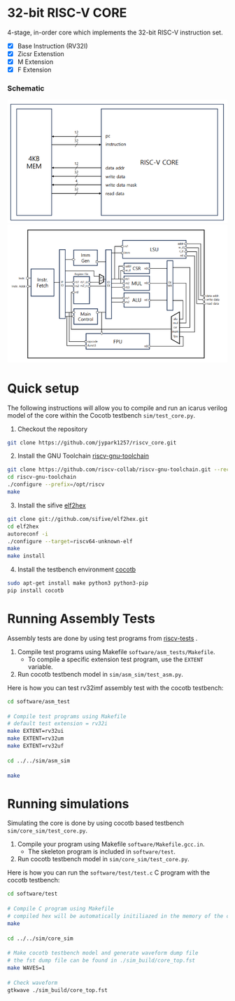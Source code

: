 # 32-bit RISC-V CORE

4-stage, in-order core which implements the 32-bit RISC-V instruction set. 
- [x] Base Instruction (RV32I)
- [x] Zicsr Extenstion
- [x] M Extension
- [x] F Extension

### Schematic
<p align="center">
<img src="./doc/top.png"/>

<img src="./doc/core.png"/>
</p>

# Quick setup

The following instructions will allow you to compile and run an icarus verilog model of the core within the Cocotb testbench `sim/test_core.py`.

1. Checkout the repository
```sh
git clone https://github.com/jypark1257/riscv_core.git
```

2. Install the GNU Toolchain [riscv-gnu-toolchain](https://github.com/riscv-collab/riscv-gnu-toolchain)
```sh
git clone https://github.com/riscv-collab/riscv-gnu-toolchain.git --recursive
cd riscv-gnu-toolchain
./configure --prefix=/opt/riscv
make
```

3. Install the sifive [elf2hex](https://github.com/sifive/elf2hex.git)
```sh
git clone git://github.com/sifive/elf2hex.git
cd elf2hex
autoreconf -i
./configure --target=riscv64-unknown-elf
make
make install
```

4. Install the testbench environment [cocotb](https://docs.cocotb.org/en/stable/install.html)
```sh
sudo apt-get install make python3 python3-pip
pip install cocotb
```

# Running Assembly Tests

Assembly tests are done by using test programs from [riscv-tests](https://github.com/riscv-software-src/riscv-tests/tree/master/isa) .

1. Compile test programs using Makefile `software/asm_tests/Makefile`.
    * To compile a specific extension test program, use the `EXTENT` variable.
2. Run cocotb testbench model in `sim/asm_sim/test_asm.py`.

Here is how you can test rv32imf assembly test with the cocotb testbench: 

```sh
cd software/asm_test

# Compile test programs using Makefile
# default test extension = rv32i
make EXTENT=rv32ui
make EXTENT=rv32um
make EXTENT=rv32uf

cd ../../sim/asm_sim

make
```

# Running simulations

Simulating the core is done by using cocotb based testbench `sim/core_sim/test_core.py`.

1. Compile your program using Makefile `software/Makefile.gcc.in`.
    * The skeleton program is included in `software/test`.
2. Run cocotb testbench model in `sim/core_sim/test_core.py`.

Here is how you can run the `software/test/test.c` C program with the cocotb testbench: 

```sh
cd software/test

# Compile C program using Makefile
# compiled hex will be automatically initiliazed in the memory of the core
make

cd ../../sim/core_sim

# Make cocotb testbench model and generate waveform dump file
# the fst dump file can be found in ./sim_build/core_top.fst
make WAVES=1

# Check waveform
gtkwave ./sim_build/core_top.fst
```